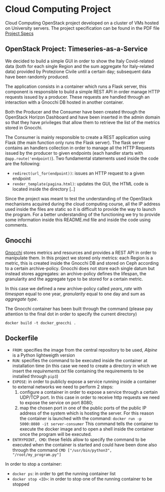 # Cloud Computing Project
Cloud Computing OpenStack project developed on a cluster of VMs hosted on University servers. The project specification can be found in the PDF file [Project Specs](https://github.com/lossi771/Covid-Timeseries-as-a-Service/blob/main/Project%20Specs.pdf)
## OpenStack Project: Timeseries-as-a-Service
We decided to build a simple GUI in order to show the Italy Covid-related data (both for each single Region and the sum aggregate for Italy-related data) provided by Protezione Civile until a certain day; subsequent data have been randomly produced.

The application consists in a container which runs a Flask server, this component is responsible to build a simple REST API in order manage HTTP requests issued by a producer. These requests are handled through an interaction with a Gnocchi DB hosted in another container.

Both the Producer and the Consumer have been created through the OpenStack Horizon Dashboard and  have been inserted in the admin domain so that they have privileges that allow them to retrieve the list of the metrics stored in Gnocchi.

The Consumer is mainly responsible to create a REST application using Flask (the main function only runs the Flask server). The flask server contains an handlers collection in order to manage all the HTTP Requests issued by the producer to given endpoints (each handler starts with `@app.route('endpoint)`).
Two fundamental statements used inside the code are the following:
- `redirect(url_for(endpoint))`: issues an HTTP request to a given endpoint
- `render_template(pagina.html)`: updates the GUI, the HTML code is located inside the directory [..]


Since the project was meant to test the understanding of the OpenStack mechanisms acquired during the cloud computing course, all the IP address used inside the files are static so it is difficult to provide the way to launch the program. For a better understanding of the functioning we try to provide some information inside this README.md file and inside the code using comments.

## Gnocchi
[Gnocchi](https://gnocchi.xyz/) stores metrics and resources and provides a REST API in order to manipulate them. In this project we stored only metrics: each Region is a metric, this is created inside the Gnocchi DB and stored on Ceph according to a certain archive-policy. Gnocchi does not store each single datum but instead stores aggregates: an archive-policy defines the lifespan, the granularity and the aggregate type to be stored for a certain metric.

In this case we defined a new archive-policy called _years_rate_ with _timespan_ equal to one year, _granularity_ equal to one day and sum as _aggregate type_.

The Gnocchi container has been built through the command (please pay attention to the final dot in order to specify the current directory)
```
docker build -t docker_gnocchi .
```

## Dockerfile
- `FROM`: specifies the image from the central repository to be used, _Alpine_ is a Python lightweigth version
- `RUN`: specifies the command to be executed inside the container at installation time (in this case we need to create a directory in which we insert the _requirements.txt_ file containing the requirements to be installed through `pip3`)
- `EXPOSE`: in order to publicly expose a service running inside a container to external networks we need to perform 2 steps: 
  1. configure a container in order to expose a service through a certain UDP/TCP port. In this case in order to receive http requests we need to expose the service on port 8080;
  2.  map the chosen port in one of the public ports of the public IP address of the system which is hosting the server. For this reason the container is launched with the command: 
```docker run -p 5000:8080 -it server-consumer```
This command tells the container to execute the docker image and to open a shell inside the container once the program will be executed.
-	`ENTRYPOINT, CMD`: these fields allow to specify the command to be executed when the container is started and could have been done also through the command
`CMD ["/usr/bin/python3", "/root/my_program.py"]`
  
In order to stop a container:
- `docker ps`: in order to get the running container list
- `docker stop <ID>`: in order to stop one of the running container to be stopped
